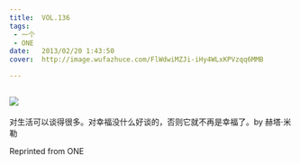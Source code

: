 ```yaml
---
title:	VOL.136
tags:
 - 一个
 - ONE
date:	2013/02/20 1:43:50
cover:	http://image.wufazhuce.com/FlWdwiMZJi-iHy4WLxKPVzqq6MMB

---
```

![](http://image.wufazhuce.com/FlWdwiMZJi-iHy4WLxKPVzqq6MMB)
---

对生活可以谈得很多。对幸福没什么好谈的，否则它就不再是幸福了。by 赫塔·米勒
 
Reprinted from ONE

